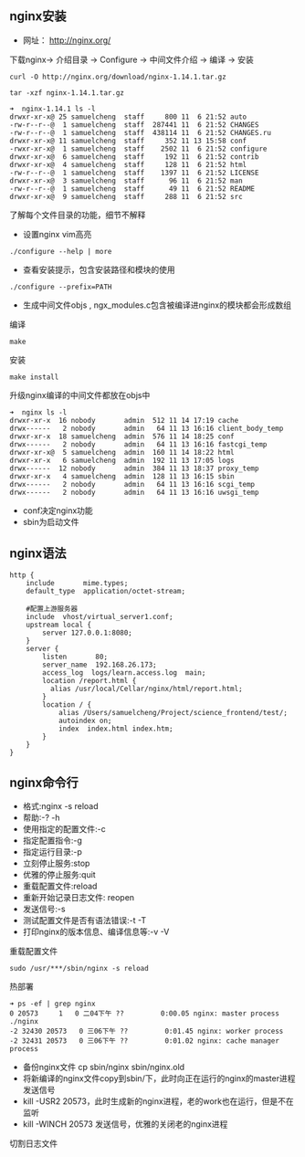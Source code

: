 

## nginx安装

+ 网址： http://nginx.org/

下载nginx-> 介绍目录 -> Configure -> 中间文件介绍 -> 编译 -> 安装

```
curl -O http://nginx.org/download/nginx-1.14.1.tar.gz

tar -xzf nginx-1.14.1.tar.gz

```

```
➜  nginx-1.14.1 ls -l
drwxr-xr-x@ 25 samuelcheng  staff     800 11  6 21:52 auto
-rw-r--r--@  1 samuelcheng  staff  287441 11  6 21:52 CHANGES
-rw-r--r--@  1 samuelcheng  staff  438114 11  6 21:52 CHANGES.ru
drwxr-xr-x@ 11 samuelcheng  staff     352 11 13 15:58 conf
-rwxr-xr-x@  1 samuelcheng  staff    2502 11  6 21:52 configure
drwxr-xr-x@  6 samuelcheng  staff     192 11  6 21:52 contrib
drwxr-xr-x@  4 samuelcheng  staff     128 11  6 21:52 html
-rw-r--r--@  1 samuelcheng  staff    1397 11  6 21:52 LICENSE
drwxr-xr-x@  3 samuelcheng  staff      96 11  6 21:52 man
-rw-r--r--@  1 samuelcheng  staff      49 11  6 21:52 README
drwxr-xr-x@  9 samuelcheng  staff     288 11  6 21:52 src

```

了解每个文件目录的功能，细节不解释

- 设置nginx vim高亮

```
./configure --help | more

```

- 查看安装提示，包含安装路径和模块的使用

```
./configure --prefix=PATH

```

- 生成中间文件objs , ngx_modules.c包含被编译进nginx的模块都会形成数组

编译
```
make
```

安装

```
make install
```

升级nginx编译的中间文件都放在objs中

```
➜  nginx ls -l
drwxr-xr-x  16 nobody       admin  512 11 14 17:19 cache
drwx------   2 nobody       admin   64 11 13 16:16 client_body_temp
drwxr-xr-x  18 samuelcheng  admin  576 11 14 18:25 conf
drwx------   2 nobody       admin   64 11 13 16:16 fastcgi_temp
drwxr-xr-x@  5 samuelcheng  admin  160 11 14 18:22 html
drwxr-xr-x   6 samuelcheng  admin  192 11 13 17:05 logs
drwx------  12 nobody       admin  384 11 13 18:37 proxy_temp
drwxr-xr-x   4 samuelcheng  admin  128 11 13 16:15 sbin
drwx------   2 nobody       admin   64 11 13 16:16 scgi_temp
drwx------   2 nobody       admin   64 11 13 16:16 uwsgi_temp
```

- conf决定nginx功能
- sbin为启动文件


## nginx语法

    http {
        include       mime.types;
        default_type  application/octet-stream;

        #配置上游服务器
        include  vhost/virtual_server1.conf;
        upstream local {
            server 127.0.0.1:8080;
        }
        server {
            listen       80;
            server_name  192.168.26.173;
            access_log  logs/learn.access.log  main;
            location /report.html {
              alias /usr/local/Cellar/nginx/html/report.html;
            }
            location / {
                alias /Users/samuelcheng/Project/science_frontend/test/;
                autoindex on;
                index  index.html index.htm;
            }
        }
    }


## nginx命令行

- 格式:nginx -s reload
- 帮助:-? -h
- 使用指定的配置文件:-c
- 指定配置指令:-g
- 指定运行目录:-p
- 立刻停止服务:stop
- 优雅的停止服务:quit
- 重载配置文件:reload
- 重新开始记录日志文件: reopen
- 发送信号:-s
- 测试配置文件是否有语法错误:-t -T
- 打印nginx的版本信息、编译信息等:-v -V


重载配置文件

    sudo /usr/***/sbin/nginx -s reload

热部署


```
➜ ps -ef | grep nginx
0 20573     1   0 二04下午 ??         0:00.05 nginx: master process ./nginx
-2 32430 20573   0 三06下午 ??         0:01.45 nginx: worker process
-2 32431 20573   0 三06下午 ??         0:01.02 nginx: cache manager process
```

- 备份nginx文件 cp sbin/nginx  sbin/nginx.old
- 将新编译的nginx文件copy到sbin/下，此时向正在运行的nginx的master进程发送信号
- kill -USR2 20573，此时生成新的nginx进程，老的work也在运行，但是不在监听
- kill -WINCH 20573 发送信号，优雅的关闭老的nginx进程

切割日志文件





